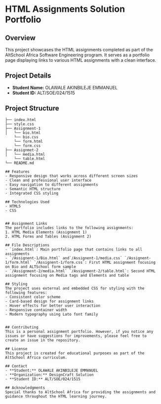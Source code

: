 # HTML Assignments Solution Portfolio

## Overview

This project showcases the HTML assignments completed as part of the AltSchool Africa Software Engineering program. It serves as a portfolio page displaying links to various HTML assignments with a clean interface.

## Project Details

- **Student Name:** OLAWALE AKINBILEJE EMMANUEL
- **Student ID:** ALT/SOE/024/1515

## Project Structure

```
├── index.html
├── style.css
├── Assignment-1
│   └── bio.html
    └── bio.css
    └── form.html
    └── form.css
├── Assignmet-2
│   └── media.html
    └── table.html
└── README.md

## Features
- Responsive design that works across different screen sizes
- Clean and professional user interface
- Easy navigation to different assignments
- Semantic HTML structure
- Integrated CSS styling

## Technologies Used
- HTML5
- CSS


## Assignment Links
The portfolio includes links to the following assignments:
1. HTML Media Elements (Assignment 1)
2. HTML Forms and Tables (Assignment 2)

## File Descriptions
- `index.html`: Main portfolio page that contains links to all assignments
- `/Assignent-1/Bio.html` and`/Assignent-1/media.css` `/Assignent-1/form.html` `/Assignent-1/form.css`: First HTML assignment focusing on Bio and ALTSchool form sample
- `/Assignment-2/media.html` `/Assignment-2/table.html`: Second HTML assignment focusing on Media tags and Elements and table

## Styling
The project uses external and embedded CSS for styling with the following features:
- Consistent color scheme
- Card-based design for assignment links
- Hover effects for better user interaction
- Responsive container width
- Modern typography using Lato font family


## Contributing
This is a personal assignment portfolio. However, if you notice any issues or have suggestions for improvements, please feel free to create an issue in the repository.

## License
This project is created for educational purposes as part of the AltSchool Africa curriculum.

## Contact
- **Student:** OLAWALE AKINBILEJE EMMANUEL
- **Organization:** DesignCraft Solution
- **Student ID:** ALT/SOE/024/1515

## Acknowledgments
Special thanks to AltSchool Africa for providing the assignments and guidance throughout the HTML learning journey.
```
